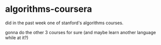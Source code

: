 # algorithms-coursera

did in the past week one of stanford's algorithms courses.

gonna do the other 3 courses for sure (and maybe learn another language while at it?)
